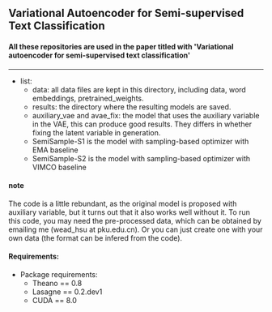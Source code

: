 ## Variational Autoencoder for Semi-supervised Text Classification

#### All these repositories are used in the paper titled with 'Variational autoencoder for semi-supervised text classification'
------
- list:
	- data: all data files are kept in this directory, including data, word embeddings, pretrained_weights.
	- results: the directory where the resulting models are saved.
	- auxiliary_vae and avae_fix: the model that uses the auxiliary variable in the VAE, this can produce good results. They differs in whether fixing the latent variable in generation.
	- SemiSample-S1 is the model with sampling-based optimizer with EMA baseline
	- SemiSample-S2 is the model with sampling-based optimizer with VIMCO baseline

#### note
The code is a little rebundant, as the original model is proposed with auxiliary variable, but it turns out that it also works well without it. To run this code, you may need the pre-processed data, which can be obtained by emailing me (wead_hsu at pku.edu.cn). Or you can just create one with your own data (the format can be infered from the code).

#### Requirements:

- Package requirements:
	- Theano == 0.8
	- Lasagne == 0.2.dev1
	- CUDA == 8.0
